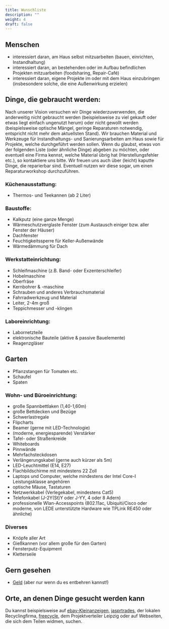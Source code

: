 ```yaml
---
title: Wunschliste
description: ""
weight: 4
draft: false
---
```


## Menschen

- interessiert daran, am Haus selbst mitzuarbeiten (bauen, einrichten, Instandhaltung)
- interessiert daran, an bestehenden oder im Aufbau befindlichen Projekten mitzuarbeiten (foodsharing, Repair-Café)
- interessiert daran, eigene Projekte im oder mit dem Haus einzubringen (insbesondere solche, die eine Außenwirkung erzielen)

## Dinge, die gebraucht werden:

Nach unserer Vision versuchen wir Dinge wiederzuverwenden, die anderweitig nicht gebraucht werden (beispielsweise zu viel gekauft oder etwas liegt einfach ungenutzt herum) oder nicht gewollt werden (beispielsweise optische Mängel, geringe Reparaturen notwendig, entspricht nicht mehr dem aktuellsten Stand).
Wir brauchen Material und Werkzeuge für Instandhaltungs- und Sanierungsarbeiten am Haus sowie für Projekte, welche durchgeführt werden sollen.
Wenn du glaubst, etwas von der folgenden Liste (oder ähnliche Dinge) abgeben zu möchten, oder eventuell eine Firma kennst, welche Material übrig hat (Herstellungsfehler etc.), so kontaktiere uns bitte.
Wir freuen uns auch über (leicht) kaputte Dinge, die reparierbar sind. Eventuell nutzen wir diese sogar, um einen Reparaturworkshop durchzuführen.

### Küchenausstattung:
- Thermos- und Teekannen (ab 2 Liter)

### Baustoffe:
- Kalkputz (eine ganze Menge)
- Wärmeschutzverglaste Fenster (zum Austausch einiger bzw. aller Fenster der Häuser)
- Dachfenster
- Feuchtigkeitssperre für Keller-Außenwände
- Wärmedämmung für Dach

### Werkstatteinrichtung:

- Schleifmaschine (z.B. Band- oder Exzenterschleifer)
- Hobelmaschine
- Oberfräse
- Kernbohrer & -maschine
- Schrauben und anderes Verbrauchsmaterial
- Fahrradwerkzeug und Material
- Leiter, 2-4m groß
- Teppichmesser und -klingen

### Laboreinrichtung:

- Labornetzteile
- elektronische Bauteile (aktive & passive Bauelemente)
- Reagenzgläser

## Garten

- Pflanzstangen für Tomaten etc.
- Schaufel
- Spaten

### Wohn- und Büroeinrichtung:

- große Spannbettlaken (1,40-1,60m)
- große Bettdecken und Bezüge
- Schwerlastregale
- Flipcharts
- Beamer (gerne mit LED-Technologie)
- (moderne, energiesparende) Verstärker
- Tafel- oder Straßenkreide
- Whiteboards
- Pinnwände
- Mehrfachsteckdosen
- Verlängerungskabel (gerne auch kürzer als 5m)
- LED-Leuchtmittel (E14, E27)
- Flachbildschirme mit mindestens 22 Zoll
- Laptops und Computer, welche mindestens der Intel Core-I Leistungsklasse angehören
- optische Mäuse, Tastaturen
- Netzwerkkabel (Verlegekabel, mindestens Cat5)
- Telefonkabel (J-2Y(St)Y oder J-YY, 4 oder 8 Adern)
- professionelle Wlan-Accesspoints (802.11ac, Ubiquiti/Cisco oder moderne, von LEDE unterstützte Hardware wie TPLink RE450 oder ähnliche)

### Diverses

- Knöpfe aller Art
- Gießkannen (vor allem große für den Garten)
- Fensterputz-Equipment
- Kletterseile

## Gern gesehen

- [Geld](../../contact) (aber nur wenn du es entbehren kannst!)

## Orte, an denen Dinge gesucht werden kann

Du kannst beispielsweise auf [ebay-Kleinanzeigen](https://www.ebay-kleinanzeigen.de/), [jasprtrades](https://jasprtrades.com/), der lokalen Recyclingfirma, [freecycle](https://www.freecycle.org/), dem Projektverteiler Leipzig oder auf Webseiten, die sich dem Teilen widmen, suchen.
